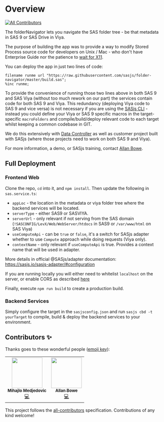 # Overview
<!-- ALL-CONTRIBUTORS-BADGE:START - Do not remove or modify this section -->
[![All Contributors](https://img.shields.io/badge/all_contributors-2-orange.svg?style=flat-square)](#contributors-)
<!-- ALL-CONTRIBUTORS-BADGE:END -->

The folderNavigator lets you navigate the SAS folder tree - be that metadata in SAS 9 or SAS Drive in Viya.

The purpose of building the app was to provide a way to modify Stored Process source code for developers on Unix / Mac - who don't have Enterprise Guide nor the patience to [wait for X11](https://rawsas.com/launching-smc-on-mac-os-over-ssh-with-x11/).

You can deploy the app in just two lines of code:

```
filename runme url "https://raw.githubusercontent.com/sasjs/folder-navigator/master/build.sas";
%inc runme;
```

To provide the convenience of running those two lines above in both SAS 9 and SAS Viya (without too much rework on our part) the services contain code for both SAS 9 and Viya. This redundancy (deploying Viya code to SAS 9 and vice versa) is not necessary if you are using the [SASjs CLI](https://cli.sasjs.io) - instead you could define your Viya or SAS 9 specific macros in the target-specific `macroFolders` and compile/build/deploy relevant code to each target whilst keeping a common codebase in GIT.

We do this extensively with [Data Controller](https://datacontroller.io) as well as customer project built with SASjs (where those projects need to work on both SAS 9 and Viya).

For more information, a demo, or SASjs training, contact [Allan Bowe](https://www.linkedin.com/in/allanbowe).

## Full Deployment

### Frontend Web

Clone the repo, `cd` into it, and `npm install`. Then update the following in `sas.service.ts`:

- `appLoc` - the location in the metadata or viya folder tree where the backend services will be located.
- `serverType` - either SAS9 or SASVIYA.
- `serverUrl` - only relevant if not serving from the SAS domain (`!SASCONFIG/LevX/Web/WebServer/htdocs` in SAS9 or `/var/www/html` on SAS Viya)
- `useComputeApi` - can be `true` or `false`, it's a switch for SASjs adapter whether to use `Compute` approach while doing requests (Viya only).
- `contextName` - only relevant if `useComputeApi` is true. Provides a context name that will be used in adapter.

More details in official @SASjs/adapter documentation: https://sasjs.io/sasjs-adapter/#configuration

If you are running locally you will either need to whitelist `localhost` on the server, or enable CORS as described [here](https://sasjs.io/cors)

Finally, execute `npm run build` to create a production build.

### Backend Services

Simply configure the target in the `sasjsconfig.json` and run `sasjs cbd -t yourTarget` to compile, build & deploy the backend services to your environment.

## Contributors ✨

Thanks goes to these wonderful people ([emoji key](https://allcontributors.org/docs/en/emoji-key)):

<!-- ALL-CONTRIBUTORS-LIST:START - Do not remove or modify this section -->
<!-- prettier-ignore-start -->
<!-- markdownlint-disable -->
<table>
  <tr>
    <td align="center"><a href="https://github.com/medjedovicm"><img src="https://avatars.githubusercontent.com/u/18329105?v=4?s=100" width="100px;" alt=""/><br /><sub><b>Mihajlo Medjedovic</b></sub></a><br /><a href="https://github.com/sasjs/folder-navigator/commits?author=medjedovicm" title="Code">💻</a></td>
    <td align="center"><a href="https://github.com/allanbowe"><img src="https://avatars.githubusercontent.com/u/4420615?v=4?s=100" width="100px;" alt=""/><br /><sub><b>Allan Bowe</b></sub></a><br /><a href="https://github.com/sasjs/folder-navigator/commits?author=allanbowe" title="Code">💻</a></td>
  </tr>
</table>

<!-- markdownlint-restore -->
<!-- prettier-ignore-end -->

<!-- ALL-CONTRIBUTORS-LIST:END -->

This project follows the [all-contributors](https://github.com/all-contributors/all-contributors) specification. Contributions of any kind welcome!